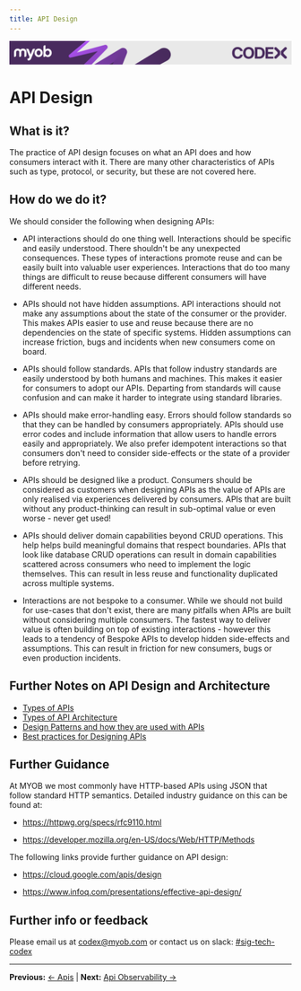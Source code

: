```yaml
---
title: API Design
---
```

<!-- confluence-page-id: 9292186723 -->
![](../../assets/BANNER.png)

# API Design

## What is it?

The practice of API design focuses on what an API does and how consumers interact with it. There are many other characteristics of APIs such as type, protocol, or security, but these are not covered here.

## How do we do it?

We should consider the following when designing APIs:

- API interactions should do one thing well. Interactions should be specific and easily understood. There shouldn't be any unexpected consequences. These types of interactions promote reuse and can be easily built into valuable user experiences. Interactions that do too many things are difficult to reuse because different consumers will have different needs.

- APIs should not have hidden assumptions. API interactions should not make any assumptions about the state of the consumer or the provider. This makes APIs easier to use and reuse because there are no dependencies on the state of specific systems. Hidden assumptions can increase friction, bugs and incidents when new consumers come on board.

- APIs should follow standards. APIs that follow industry standards are easily understood by both humans and machines. This makes it easier for consumers to adopt our APIs. Departing from standards will cause confusion and can make it harder to integrate using standard libraries.

- APIs should make error-handling easy. Errors should follow standards so that they can be handled by consumers appropriately. APIs should use error codes and include information that allow users to handle errors easily and appropriately. We also prefer idempotent interactions so that consumers don't need to consider side-effects or the state of a provider before retrying.

- APIs should be designed like a product. Consumers should be considered as customers when designing APIs as the value of APIs are only realised via experiences delivered by consumers. APIs that are built without any product-thinking can result in sub-optimal value or even worse - never get used!

- APIs should deliver domain capabilities beyond CRUD operations. This help helps build meaningful domains that respect boundaries. APIs that look like database CRUD operations can result in domain capabilities scattered across consumers who need to implement the logic themselves. This can result in less reuse and functionality duplicated across multiple systems.

- Interactions are not bespoke to a consumer. While we should not build for use-cases that don't exist, there are many pitfalls when APIs are built without considering multiple consumers. The fastest way to deliver value is often building on top of existing interactions - however this leads to a tendency of Bespoke APIs to develop hidden side-effects and assumptions. This can result in friction for new consumers, bugs or even production incidents.

## Further Notes on API Design and Architecture

- [Types of APIs](./types.md)
- [Types of API Architecture](./architecture-types.md)
- [Design Patterns and how they are used with APIs](./design-patterns.md)
- [Best practices for Designing APIs](./design-best-practice.md)

## Further Guidance

At MYOB we most commonly have HTTP-based APIs using JSON that follow standard HTTP semantics. Detailed industry guidance on this can be found at:

- <https://httpwg.org/specs/rfc9110.html>

- <https://developer.mozilla.org/en-US/docs/Web/HTTP/Methods>

The following links provide further guidance on API design:

- <https://cloud.google.com/apis/design>

- <https://www.infoq.com/presentations/effective-api-design/>

## Further info or feedback

Please email us at <codex@myob.com> or contact us on slack: [#sig-tech-codex](https://myob.slack.com/archives/C02N8ADPGUX)

---

**Previous:** [← Apis](../README.md) | **Next:** [Api Observability →](../api-observability/README.md)
